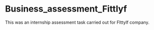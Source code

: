 # Business_assessment_Fittlyf
This was an internship assessment task carried out for FIttylf company. 
